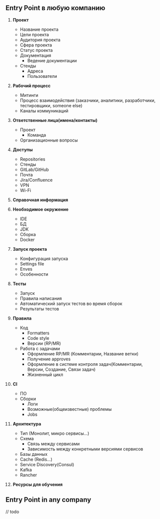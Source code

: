## Entry Point в любую компанию

1. **Проект**

    * Название проекта
    * Цели проекта 
    * Аудитория проекта
    * Сфера проекта 
    * Статус проекта
    * Документация
       - Ведение документации
    * Стенды
       - Адреса
       - Пользователи
    
2. **Рабочий процесс**

    * Митинги
    * Процесс взаимодействия (заказчики, аналитики, разработчики, тестировщики, someone else) 
    * Каналы коммуникаций
  
3. **Ответственные лица(имена/контакты)**

    * Проект
       - Команда
    * Организационные вопросы

4. **Доступы**

    * Repositories
    * Стенды
    * GitLab/GitHub
    * Почта
    * Jira/Confluence
    * VPN
    * Wi-Fi

5. **Справочная информация**

6. **Необходимое окружение**

    * IDE
    * БД
    * JDK
    * Сборка
    * Docker

7. **Запуск проекта**

    * Конфигурация запуска
    * Settings file
    * Enves
    * Особенности 

8. **Тесты**

    * Запуск
    * Правила написания
    * Автоматический запуск тестов во время сборок
    * Результаты тестов

9. **Правила**

    * Код
      - Formatters
      - Code style
      - Версии (RP/MR)
    * Работа с задачами
      - Оформление RP/MR (Комментарии, Название ветки)
      - Получение approves
      - Оформление в системе контроля задач(Комментарии, Версии, Создание, Связи задач)
      - Жизненный цикл

11. **CI**

    * ПО
    * Сборки
      - Логи
      - Возможные(общеизвестные) проблемы
      - Jobs

12. **Архитектура**

    * Тип (Монолит, микро сервисы...)
    * Схема
      - Связь между сервисами
      - Зависимость между конкретными версиями сервисов
    * Базы данных
    * Cache (Redis...)
    * Service Discovery(Consul)
    * Kafka
    * Rancher

13. **Ресурсы для обучения**

  
  
## Entry Point in any company

// todo

